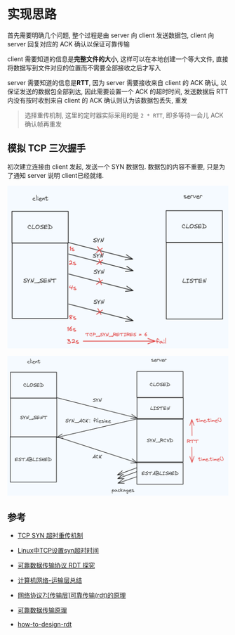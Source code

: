 
# 实现思路

首先需要明确几个问题, 整个过程是由 server 向 client 发送数据包, client 向 server 回复对应的 ACK 确认以保证可靠传输

client 需要知道的信息是**完整文件的大小**, 这样可以在本地创建一个等大文件, 直接将数据写到文件对应的位置而不需要全部接收之后才写入

server 需要知道的信息是**RTT**, 因为 server 需要接收来自 client 的 ACK 确认, 以保证发送的数据包全部到达, 因此需要设置一个 ACK 的超时时间, 发送数据后 RTT 内没有按时收到来自 client 的 ACK 确认则认为该数据包丢失, 重发

> 选择重传机制, 这里的定时器实际采用的是 `2 * RTT`, 即多等待一会儿 ACK 确认帧再重发

## 模拟 TCP 三次握手

初次建立连接由 client 发起, 发送一个 SYN 数据包. 数据包的内容不重要, 只是为了通知 server 说明 client已经就绪.

![20231226171801](https://raw.githubusercontent.com/learner-lu/picbed/master/20231226171801.png)


![20231226171334](https://raw.githubusercontent.com/learner-lu/picbed/master/20231226171334.png)

## 参考

- [TCP SYN 超时重传机制](https://zhuanlan.zhihu.com/p/483856828)
- [Linux中TCP设置syn超时时间](https://www.jianshu.com/p/84edd4eecf20)

- [可靠数据传输协议 RDT 探究](https://blog.csdn.net/qq_38505990/article/details/80603007)
- [计算机网络-运输层总结](https://jasonxqh.github.io/2021/05/03/%E8%AE%A1%E7%AE%97%E6%9C%BA%E7%BD%91%E7%BB%9C-%E8%BF%90%E8%BE%93%E5%B1%82%E6%80%BB%E7%BB%93/)
- [网络协议7:[传输层]可靠传输(rdt)的原理](https://juejin.cn/post/7030066301062086670)
- [可靠数据传输原理](https://yieldnull.com/blog/943b65e3a64843303b8f15e1acbf79a77ace947f/)
- [how-to-design-rdt](https://sunsetwan.github.io/2020/11/27/how-to-design-rdt/)